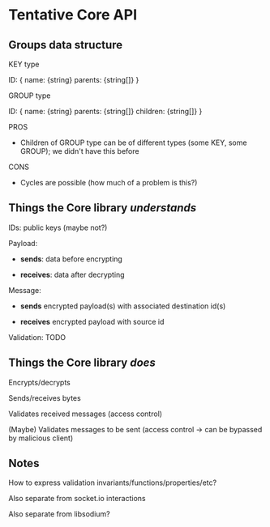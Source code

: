 # Tentative Core API

## Groups data structure

KEY type

ID: {
  name: {string}
  parents: {string[]}
}

GROUP type

ID: {
  name: {string}
  parents: {string[]}
  children: {string[]}
}

PROS
- Children of GROUP type can be of different types (some KEY, some GROUP); we didn't have this before

CONS
- Cycles are possible (how much of a problem is this?)

## Things the Core library *understands*

IDs: public keys (maybe not?)

Payload: 

- **sends**: data before encrypting

- **receives**: data after decrypting

Message:

- **sends** encrypted payload(s) with associated destination id(s)

- **receives** encrypted payload with source id

Validation: TODO

## Things the Core library *does*

Encrypts/decrypts

Sends/receives bytes

Validates received messages (access control)

(Maybe) Validates messages to be sent (access control -> can be bypassed by malicious client)

## Notes

How to express validation invariants/functions/properties/etc?

Also separate from socket.io interactions

Also separate from libsodium?
